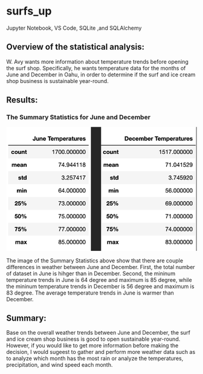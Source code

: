 # surfs_up
Jupyter Notebook, VS Code, SQLite ,and SQLAlchemy

## Overview of the statistical analysis:
W. Avy wants more information about temperature trends before opening the surf shop. Specifically, he wants temperature data for the months of June and December in Oahu, in order to determine if the surf and ice cream shop business is sustainable year-round.


## Results:

### The Summary Statistics for June and December

![Jun_vs_Dec](https://github.com/Poonsri14/surfs_up/blob/main/Jun_vs_Dec.png)

The image of the Summary Statistics above show that there are couple differences in weather between June and December. First, the total number of dataset in June is hihger than in December. Second, the mininum temperature trends in June is 64 degree and maximum is 85 degree, while the mininum temperature trends in December is 56 degree and maximum is 83 degree. The average temperature trends in June is warmer than December.


## Summary:

Base on the overall weather trends between June and December, the surf and ice cream shop business is good to open sustainable year-round.
However, if you would like to get more information before making the decision, I would sugeest to gather and perform more weather data such as to analyze which month has the most rain or analyze the temperatures, precipitation, and wind speed each month.
